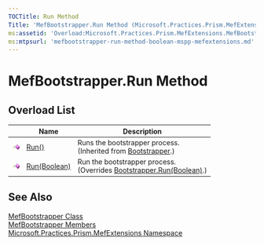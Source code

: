 ```yaml
---
TOCTitle: Run Method
Title: 'MefBootstrapper.Run Method (Microsoft.Practices.Prism.MefExtensions)'
ms:assetid: 'Overload:Microsoft.Practices.Prism.MefExtensions.MefBootstrapper.Run'
ms:mtpsurl: 'mefbootstrapper-run-method-boolean-mspp-mefextensions.md'
---
```


# MefBootstrapper.Run Method

## Overload List

<table>
<thead>
<tr class="header">
<th> </th>
<th>Name</th>
<th>Description</th>
</tr>
</thead>
<tbody>
<tr class="odd">
<td><img src="/patterns-practices/reference/images/public-method.gif" alt="Public method"/></td>
<td><a href="/patterns-practices/reference/run-mthd" data-raw-source="[Run()](/patterns-practices/reference/run-mthd)">Run()</a></td>
<td><div class="summary">
Runs the bootstrapper process.
</div>
(Inherited from <a href="/patterns-practices/reference/bootstrapper-class-mspp" data-raw-source="[Bootstrapper](/patterns-practices/reference/bootstrapper-class-mspp)">Bootstrapper</a>.)</td>
</tr>
<tr class="even">
<td><img src="/patterns-practices/reference/images/public-method.gif" alt="Public method"/></td>
<td><a href="/patterns-practices/reference/mefbootstrapper-run-method-boolean-mspp-mefextensions" data-raw-source="[Run(Boolean)](/patterns-practices/reference/mefbootstrapper-run-method-boolean-mspp-mefextensions)">Run(Boolean)</a></td>
<td><div class="summary">
Run the bootstrapper process.
</div>
(Overrides <a href="/patterns-practices/reference/bootstrapper-run-method-boolean-mspp" data-raw-source="[Bootstrapper.Run(Boolean)](/patterns-practices/reference/bootstrapper-run-method-boolean-mspp)">Bootstrapper.Run(Boolean)</a>.)</td>
</tr>
</tbody>
</table>

## See Also

[MefBootstrapper Class](/patterns-practices/reference/mefbootstrapper-class-mspp-mefextensions)  
[MefBootstrapper Members](/patterns-practices/reference/mefbootstrapper-members-mspp-mefextensions)  
[Microsoft.Practices.Prism.MefExtensions Namespace](/patterns-practices/reference/mspp-mefextensions-namespace)
